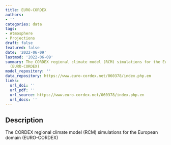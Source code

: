 ```yaml
---
title: EURO-CORDEX
authors:
- ''
categories: data
tags:
- Atmosphere
- Projections
draft: false
featured: false
date: '2022-06-09'
lastmod: '2022-06-09'
summary: The CORDEX regional climate model (RCM) simulations for the European domain
  (EURO-CORDEX)
model_repository: ''
data_repository: https://www.euro-cordex.net/060378/index.php.en
links:
  url_doi: ''
  url_pdf: ''
  url_source: https://www.euro-cordex.net/060378/index.php.en
  url_docs: ''
---
```


## Description

The CORDEX regional climate model (RCM) simulations for the European domain (EURO-CORDEX)

